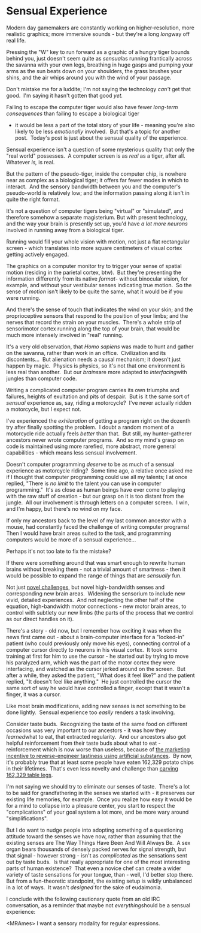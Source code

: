 
# Sensual Experience

Modern day gamemakers are constantly working on higher-resolution,
more realistic graphics; more immersive sounds - but they're a long
*long*way off real life.

Pressing the "W" key to run forward as a graphic of a hungry tiger
bounds behind you, just doesn't seem quite as *sensual*as running
frantically across the savanna with your own legs, breathing in
huge gasps and pumping your arms as the sun beats down on your
shoulders, the grass brushes your shins, and the air whips around
you with the wind of your passage.

Don't mistake me for a luddite; I'm not saying the technology
*can't* get that good.  I'm saying it hasn't gotten that good
*yet.*

Failing to escape the computer tiger would also have fewer
*long-term consequences* than failing to escape a biological tiger
- it would be less a part of the total story of your life - meaning
you're also likely to be less *emotionally* involved.  But that's a
topic for another post.  Today's post is just about the sensual
quality of the experience.

Sensual experience isn't a question of some mysterious quality that
only the "real world" possesses.  A computer screen is as *real* as
a tiger, after all.  Whatever *is,* is real.

But the pattern of the pseudo-tiger, inside the computer chip, is
nowhere near as complex as a biological tiger; it offers far fewer
modes in which to interact.  And the sensory bandwidth between you
and the computer's pseudo-world is relatively low; and the
information passing along it isn't in quite the right format.

It's not a question of computer tigers being "virtual" or
"simulated", and therefore somehow a separate magisterium. But with
present technology, and the way your brain is presently set up,
you'd have *a lot more neurons* involved in running away from a
biological tiger.

Running would fill your whole vision with motion, not just a flat
rectangular screen - which translates into more square centimeters
of visual cortex getting actively engaged.

The graphics on a computer monitor try to trigger your sense of
spatial motion (residing in the parietal cortex, btw).  But they're
presenting the information differently from its native *format*-
without binocular vision, for example, and without your vestibular
senses indicating true motion.  So the sense of *motion* isn't
likely to be quite the same, what it would be if you were running.

And there's the sense of touch that indicates the wind on your
skin; and the proprioceptive sensors that respond to the position
of your limbs; and the nerves that record the strain on your
muscles.  There's a whole strip of sensorimotor cortex running
along the top of your brain, that would be much more intensely
involved in "real" running.

It's a very old observation, that *Homo sapiens* was made to hunt
and gather on the savanna, rather than work in an office. 
Civilization and its discontents...  But alienation needs a causal
mechanism; it doesn't just happen by magic.  Physics is physics, so
it's not that one environment is less real than another.  But our
*brains*are more adapted to *interfacing*with jungles than computer
code.

Writing a complicated computer program carries its own triumphs and
failures, heights of exultation and pits of despair.  But is it the
same sort of *sensual* experience as, say, riding a motorcycle? 
I've never actually ridden a motorcycle, but I expect not.

I've experienced the *exhilaration* of getting a program right on
the dozenth try after finally spotting the problem.  I doubt a
random moment of a motorcycle ride actually feels *better* than
that.  But still, my hunter-gatherer ancestors never wrote computer
programs.  And so my mind's grasp on code is maintained using more
rarefied, more abstract, more general capabilities - which means
less sensual involvement.

Doesn't computer programming *deserve* to be as much of a sensual
experience as motorcycle riding?  Some time ago, a relative once
asked me if I thought that computer programming could use all my
talents; I at once replied, "There is *no limit* to the talent you
can use in computer programming."  It's as close as human beings
have ever come to playing with the raw stuff of creation - but our
grasp on it is too distant from the jungle.  All our involvement is
through letters on a computer screen.  I win, and I'm happy, but
there's no wind on my face.

If only my ancestors back to the level of my last common ancestor
with a mouse, had constantly faced the challenge of writing
computer programs!  Then I would have brain areas suited to the
task, and programming computers would be more of a sensual
experience...

Perhaps it's not too late to fix the mistake?

If there were something around that was smart enough to rewrite
human brains without breaking them - not a trivial amount of
smartness - then it would be possible to expand the range of things
that are *sensually* fun.

Not just [novel challenges](/lw/wx/complex_novelty/), but novel
high-bandwidth senses and corresponding new brain areas.  Widening
the sensorium to include new vivid, detailed experiences.  And not
neglecting the other half of the equation, high-bandwidth motor
connections - new motor brain areas, to control with subtlety our
new limbs (the parts of the process that we control as our direct
handles on it).

There's a story - old now, but I remember how exciting it was when
the news first came out - about a brain-computer interface for a
"locked-in" patient (who could previously only move his eyes),
connecting control of a computer cursor directly to neurons in his
visual cortex.  It took some training at first for him to use the
cursor - he started out by trying to move his paralyzed arm, which
was the part of the motor cortex they were interfacing, and watched
as the cursor jerked around on the screen.  But after a while, they
asked the patient, "What does it feel like?" and the patient
replied, "It doesn't feel like anything."  He just controlled the
cursor the same sort of way he would have controlled a finger,
except that it wasn't a finger, it was a cursor.

Like most brain modifications, adding new senses is not something
to be done lightly.  Sensual experience too *easily* renders a task
involving.

Consider taste buds.  Recognizing the taste of the same food on
different occasions was very important to our ancestors - it was
how they *learned*what to eat, that extracted regularity.  And our
ancestors also got helpful reinforcement from their taste buds
about what to eat - reinforcement which is now worse than useless,
because of
[the marketing incentive to reverse-engineer tastiness using artificial substances](/lw/h3/superstimuli_and_the_collapse_of_western/). 
By now, it's probably true that at least some people have eaten
162,329 potato chips in their lifetimes.  That's even less novelty
and challenge than
[carving 162,329 table legs](/lw/wx/complex_novelty/).

I'm not saying we should try to eliminate our senses of taste. 
There's a lot to be said for grandfathering in the senses we
started with - it preserves our existing life memories, for
example.  Once you realize how easy it would be for a mind to
collapse into a pleasure center, you start to respect the
"complications" of your goal system a lot more, and be more wary
around "simplifications".

But I do want to nudge people into adopting something of a
questioning attitude toward the senses we have now, rather than
assuming that the existing senses are The Way Things Have Been And
Will Always Be.  A sex organ bears thousands of densely packed
nerves for signal strength, but that signal - however strong -
isn't as *complicated* as the sensations sent out by taste buds. 
Is that really appropriate for one of the most interesting parts of
human existence?  That even a novice chef can create a wider
variety of taste sensations for your tongue, than - well, I'd
better stop there.  But from a fun-theoretic standpoint, the
existing setup is wildly unbalanced in a lot of ways.  It wasn't
*designed* for the sake of eudaimonia.

I conclude with the following cautionary quote from an old IRC
conversation, as a reminder that maybe not *everything*should be a
sensual experience:

<MRAmes\> I want a sensory modality for regular expressions.
